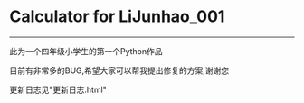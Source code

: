 # Calculator for LiJunhao_001
***
此为一个四年级小学生的第一个Python作品

目前有非常多的BUG,希望大家可以帮我提出修复的方案,谢谢您

更新日志见"更新日志.html"
